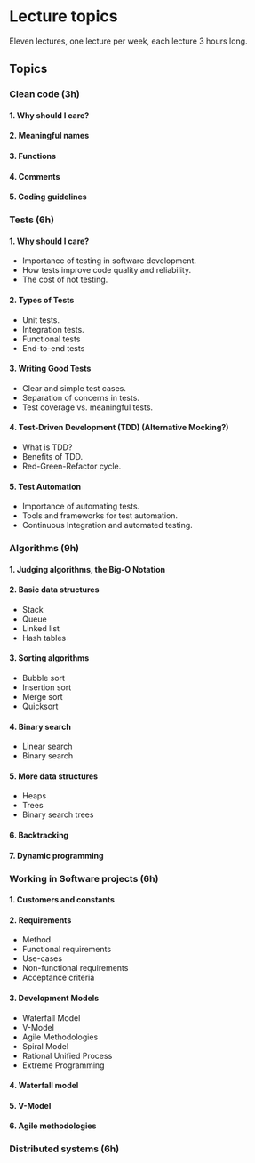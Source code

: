 # Lecture topics
Eleven lectures, one lecture per week, each lecture 3 hours long.
## Topics 
### Clean code (3h)
#### 1. Why should I care?
#### 2. Meaningful names
#### 3. Functions
#### 4. Comments
#### 5. Coding guidelines


### Tests (6h)
#### 1. Why should I care?
- Importance of testing in software development.
- How tests improve code quality and reliability.
- The cost of not testing.
#### 2. Types of Tests
- Unit tests.
- Integration tests.
- Functional tests
- End-to-end tests
#### 3. Writing Good Tests
- Clear and simple test cases.
- Separation of concerns in tests.
- Test coverage vs. meaningful tests.
#### 4. Test-Driven Development (TDD) (Alternative Mocking?)
- What is TDD?
- Benefits of TDD.
- Red-Green-Refactor cycle.
#### 5. Test Automation
- Importance of automating tests.
- Tools and frameworks for test automation.
- Continuous Integration and automated testing.


### Algorithms (9h)
#### 1. Judging algorithms, the Big-O Notation
#### 2. Basic data structures
- Stack
- Queue
- Linked list
- Hash tables
#### 3. Sorting algorithms
- Bubble sort
- Insertion sort
- Merge sort
- Quicksort
#### 4. Binary search
- Linear search
- Binary search
#### 5. More data structures
- Heaps
- Trees
- Binary search trees
#### 6. Backtracking
#### 7. Dynamic programming

### Working in Software projects (6h) 
#### 1. Customers and constants
#### 2. Requirements
- Method
- Functional requirements
- Use-cases
- Non-functional requirements
- Acceptance criteria
#### 3. Development Models
- Waterfall Model
- V-Model
- Agile Methodologies 
- Spiral Model
- Rational Unified Process
- Extreme Programming
#### 4. Waterfall model
#### 5. V-Model
#### 6. Agile methodologies

### Distributed systems (6h)